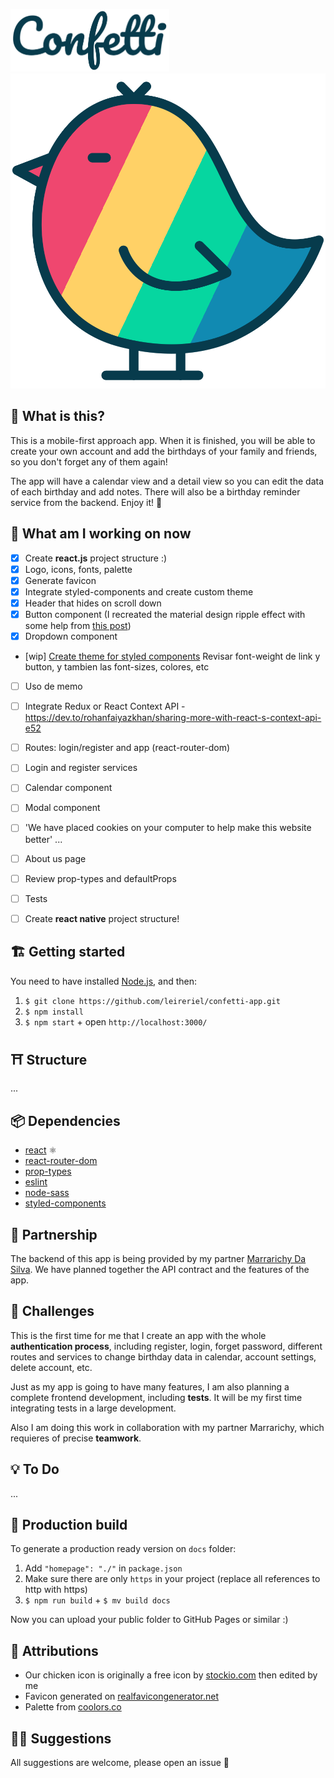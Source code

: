 <img src="/src/assets/confetti.png" alt="Confetti" height="100px"> ![Confetti logo](/src/assets/chicken.svg)

<!-- Create your account now! ➜ (link) -->

## 👀 What is this?

This is a mobile-first approach app. When it is finished, you will be able to create your own account and add the birthdays of your family and friends, so you don't forget any of them again!

The app will have a calendar view and a detail view so you can edit the data of each birthday and add notes. There will also be a birthday reminder service from the backend. Enjoy it! 🥳

## 📅 What am I working on now

- [x] Create **react.js** project structure :)
- [x] Logo, icons, fonts, palette
- [x] Generate favicon
- [x] Integrate styled-components and create custom theme
- [x] Header that hides on scroll down
- [x] Button component (I recreated the material design ripple effect with some help from [this post](https://dev.to/rohanfaiyazkhan/recreating-the-material-design-ripple-effect-in-react-54p))
- [x] Dropdown component
- [wip] [Create theme for styled components](https://dev.to/aromanarguello/how-to-use-themes-in-styled-components-49h) Revisar font-weight de link y button, y tambien las font-sizes, colores, etc
- [ ] Uso de memo
- [ ] Integrate Redux or React Context API - https://dev.to/rohanfaiyazkhan/sharing-more-with-react-s-context-api-e52
- [ ] Routes: login/register and app (react-router-dom)
- [ ] Login and register services
- [ ] Calendar component
- [ ] Modal component
- [ ] 'We have placed cookies on your computer to help make this website better'
...
- [ ] About us page
- [ ] Review prop-types and defaultProps
- [ ] Tests

- [ ] Create **react native** project structure!

## 🏗️ Getting started

You need to have installed [Node.js](https://nodejs.org/), and then:

1. `$ git clone https://github.com/leireriel/confetti-app.git`
2. `$ npm install`
3. `$ npm start` + open `http://localhost:3000/`

## ⛩️ Structure

...

## 📦 Dependencies

* [react](https://www.npmjs.com/package/react) ⚛ 
* [react-router-dom](https://www.npmjs.com/package/react-router-dom)
* [prop-types](https://www.npmjs.com/package/prop-types)
* [eslint](https://www.npmjs.com/package/eslint)
* [node-sass](https://www.npmjs.com/package/node-sass)
* [styled-components](https://www.npmjs.com/package/styled-components)

## 🤝 Partnership

The backend of this app is being provided by my partner [Marrarichy Da Silva](https://github.com/scatt89).
We have planned together the API contract and the features of the app.

## 💪 Challenges

This is the first time for me that I create an app with the whole **authentication process**, including register, login, forget password, different routes and services to change birthday data in calendar, account settings, delete account, etc.

Just as my app is going to have many features, I am also planning a complete frontend development, including **tests**. It will be my first time integrating tests in a large development.

Also I am doing this work in collaboration with my partner Marrarichy, which requieres of precise **teamwork**.

## 💡 To Do

...
<!-- Tests -->
<!-- React native or WPA :) -->

## 🔧 Production build

To generate a production ready version on `docs` folder:

1. Add `"homepage": "./"` in `package.json`
2. Make sure there are only `https` in your project (replace all references to http with https)
3. `$ npm run build` + `$ mv build docs`

Now you can upload your public folder to GitHub Pages or similar :)

## 🎨 Attributions

* Our chicken icon is originally a free icon by [stockio.com](https://www.stockio.com/) then edited by me
* Favicon generated on [realfavicongenerator.net](https://realfavicongenerator.net/)
* Palette from [coolors.co](https://coolors.co/)

## 🤜🤛 Suggestions

All suggestions are welcome, please open an issue 💜
